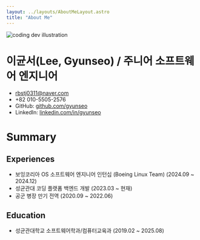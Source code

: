```yaml
---
layout: ../layouts/AboutMeLayout.astro
title: "About Me"
---
```


<div>
  <img src="https://res.cloudinary.com/gyunseo-blog/image/upload/v1737024044/og-images/badge.jpg" class="sm:w-1/2 mx-auto" alt="coding dev illustration">
</div>

# 이균서(Lee, Gyunseo) / 주니어 소프트웨어 엔지니어

- [rbstj0311@naver.com](mailto:rbstj0311@naver.com)
- \+82 010-5505-2576
- GitHub: [github.com/gyunseo](https://github.com/gyunseo)
- LinkedIn: [linkedin.com/in/gyunseo](https://www.linkedin.com/in/gyunseo/)

# Summary

## Experiences

- 보잉코리아 OS 소프트웨어 엔지니어 인턴십 (Boeing Linux Team) (2024.09 \~ 2024.12)
- 성균관대 코딩 플랫폼 백엔드 개발 (2023.03 \~ 현재)
- 공군 병장 만기 전역 (2020.09 \~ 2022.06)

## Education

- 성균관대학교 소프트웨어학과/컴퓨터교육과 (2019.02 \~ 2025.08)

